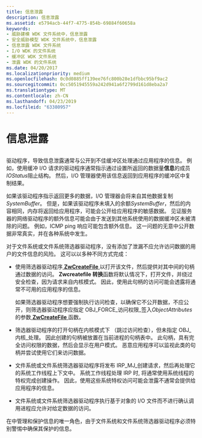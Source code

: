 ```yaml
---
title: 信息泄露
description: 信息泄露
ms.assetid: e5794acb-44f7-4775-854b-69884f60658a
keywords:
- 威胁建模 WDK 文件系统中，信息泄露
- 安全威胁模型 WDK 文件系统中，信息泄露
- 信息泄露 WDK 文件系统
- I/O WDK 的文件系统
- 缓冲区 WDK 文件系统
- 泄露 WDK 的文件系统
ms.date: 04/20/2017
ms.localizationpriority: medium
ms.openlocfilehash: 0c0d0885ff139ee76fc800b28e1dfbbc95bf9ac2
ms.sourcegitcommit: 0cc5051945559a242d941a6f2799d161d8eba2a7
ms.translationtype: MT
ms.contentlocale: zh-CN
ms.lasthandoff: 04/23/2019
ms.locfileid: "63380957"
---
```

# <a name="information-disclosure"></a>信息泄露


## <span id="ddk_information_disclosure_if"></span><span id="DDK_INFORMATION_DISCLOSURE_IF"></span>


驱动程序，导致信息泄露通常与公开到不佳缓冲区处理通过应用程序的信息。 例如，使用缓冲 I/O 请求的驱动程序通常指示通过设置所返回的数据量**信息**的成员*IOStatus*阻止结构。 然后，I/O 管理器使用该信息返回到应用程序的缓冲区中复制结果。

如果该驱动程序指示返回更多的数据，I/O 管理器会将来自其他数据复制*SystemBuffer*。 但是，如果该驱动程序未填入的余额*SystemBuffer*，然后的内容相同，内存将返回给应用程序，可能会公开给应用程序的敏感数据。 见证服务器的网络驱动程序的额外信息可能会由于发送到其他系统使用的数据缓冲区未被清除的问题。 例如，ICMP ping 响应可能包含额外信息。 这一问题的无意中公开数据非常真实，并在各种系统中发生。

对于文件系统或文件系统筛选器驱动程序，没有添加了泄漏不应允许访问数据的用户的文件信息的风险。 这可以以多种不同方式完成：

-   使用筛选器驱动程序[ **ZwCreateFile** ](https://msdn.microsoft.com/library/windows/hardware/ff566424)以打开该文件，然后提供对其中间的句柄通过数据的访问。 **Zwcreatefile 转换**函数将默认情况下，打开文件，并绕过安全检查，因为请求来自内核模式。 因此，使用此句柄的访问可能会透露将通常不可用的应用程序的信息。

    如果筛选器驱动程序想要强制执行访问检查，以确保它不公开数据，不应公开，则筛选器驱动程序应指定 OBJ\_FORCE\_访问权限\_签入*ObjectAttributes*的参数[ **ZwCreateFile** ](https://msdn.microsoft.com/library/windows/hardware/ff566424)函数。

-   筛选器驱动程序的打开句柄在内核模式下 （跳过访问检查），但未指定 OBJ\_内核\_处理。 因此创建的句柄被放置在当前进程的句柄表中。 此句柄，具有完全访问权限的数据，然后会显示在用户模式。 恶意应用程序可以监视此类的句柄并尝试使用它们来访问数据。

-   文件系统或文件系统筛选器驱动程序将发布 IRP\_MJ\_创建请求，然后再处理它的系统工作线程上下文中。 系统工作线程处理 IRP 时, 将通常使用系统线程的特权完成创建操作。 因此，使用这些系统特权访问可能会泄露不通常会提供给应用程序的信息。

-   文件系统或文件系统筛选器驱动程序执行基于对象的 I/O 文件而不进行确认调用进程应允许对给定数据的访问。

在中管理和保护信息的唯一角色，由于文件系统和文件系统筛选器驱动程序必须特别警惕中确保其保护的信息。

 

 





